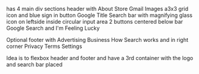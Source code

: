 has 4 main div sections
header with About Store Gmail Images a3x3 grid icon and blue sign in button
Google Title 
Search bar with magnifying glass icon on leftside inside circular input area
2 buttons centered below bar Google Search and I'm Feeling Lucky

Optional footer with Advertising Business How Search works  and in right corner Privacy Terms Settings

Idea is to flexbox header and footer and have a 3rd container with the logo
and search bar placed